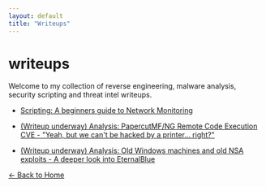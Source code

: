 ```yaml
---
layout: default
title: "Writeups"
---
```


# writeups

Welcome to my collection of reverse engineering, malware analysis, security scripting and threat intel writeups.

- [Scripting: A beginners guide to Network Monitoring](network-script-1.md)

- [(Writeup underway) Analysis: PapercutMF/NG Remote Code Execution CVE - "Yeah, but we can't be hacked by a printer... right?"](papercutcve.md)

- [(Writeup underway) Analysis: Old Windows machines and old NSA exploits - A deeper look into EternalBlue](eternalblue.md)

[← Back to Home](../index.html)
